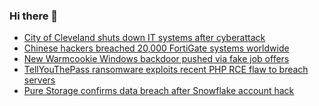 ### Hi there 👋

<!--START_SECTION:feed-->
* [City of Cleveland shuts down IT systems after cyberattack](https://www.bleepingcomputer.com/news/security/city-of-cleveland-shuts-down-it-systems-after-cyberattack/)
* [Chinese hackers breached 20,000 FortiGate systems worldwide](https://www.bleepingcomputer.com/news/security/chinese-hackers-breached-20-000-fortigate-systems-worldwide/)
* [New Warmcookie Windows backdoor pushed via fake job offers](https://www.bleepingcomputer.com/news/security/new-warmcookie-windows-backdoor-pushed-via-fake-job-offers/)
* [TellYouThePass ransomware exploits recent PHP RCE flaw to breach servers](https://www.bleepingcomputer.com/news/security/tellyouthepass-ransomware-exploits-recent-php-rce-flaw-to-breach-servers/)
* [Pure Storage confirms data breach after Snowflake account hack](https://www.bleepingcomputer.com/news/security/pure-storage-confirms-data-breach-after-snowflake-account-hack/)
<!--END_SECTION:feed-->

<!--
**frankenk/frankenk** is a ✨ _special_ ✨ repository because its `README.md` (this file) appears on your GitHub profile.

Here are some ideas to get you started:

- 🔭 I’m currently working on ...
- 🌱 I’m currently learning ...
- 👯 I’m looking to collaborate on ...
- 🤔 I’m looking for help with ...
- 💬 Ask me about ...
- 📫 How to reach me: ...
- 😄 Pronouns: ...
- ⚡ Fun fact: ...
-->



